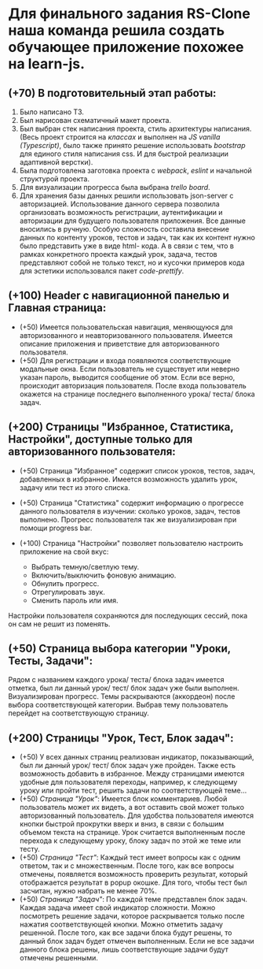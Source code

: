 # Для финального задания RS-Clone наша команда решила создать обучающее приложение похожее на learn-js.

## **(+70) В подготовительный этап работы:**
1. Было написано ТЗ.
2. Был нарисован схематичный макет проекта.
3. Был выбран стек написания проекта, стиль архитектуры написания. (Весь проект
строится на *классах* и выполнен на *JS vanilla (Typescript)*, было также принято решение
использовать *bootstrap* для единого стиля написания css. И для быстрой реализации
адаптивной верстки).
4. Была подготовлена заготовка проекта с *webpack*, *eslint* и начальной структурой
проекта.
5. Для визуализации прогресса была выбрана *trello board*.
6. Для хранения базы данных решили использовать json-server с авторизацией.
Использование данного сервера позволила организовать возможность регистрации,
аутентификации и авторизации для будущего пользователя приложения. Все данные
вносились в ручную. Особую сложность составила внесение данных по контенту
уроков, тестов и задач, так как их контент нужно было представить уже в виде html-
кода. А в связи с тем, что в рамках конкретного проекта каждый урок, задача, тестов
представляют собой не только текст, но и кусочки примеров кода для эстетики
использовался пакет *code-prettify*.

## **(+100) Header с навигационной панелью и Главная страница:**
- (+50) Имеется пользовательская навигация, меняющуюся для авторизованного и
неавторизованного пользователя.
Имеется описание приложения и приветствие для авторизованного пользователя.
- (+50) Для регистрации и входа появляются соответствующие модальные окна. Если
пользователь не существует или неверно указан пароль, выводится сообщение об
этом.
Если все верно, происходит авторизация пользователя. После входа пользователь
окажется на странице последнего выполненного урока/ теста/ блока задач.

## **(+200) Страницы &quot;Избранное, Статистика, Настройки&quot;, доступные только для авторизованного пользователя:**
- (+50) Страница &quot;Избранное&quot; содержит список уроков, тестов, задач, добавленных в
избранное. Имеется возможность удалить урок, задачу или тест из этого списка.
- (+50) Страница &quot;Статистика&quot; содержит информацию о прогрессе данного
пользователя в изучении: сколько уроков, задач, тестов выполнено. Прогресс
пользователя так же визуализирован при помощи progress bar.

- (+100) Страница &quot;Настройки&quot; позволяет пользователю настроить приложение на свой вкус:
  - Выбрать темную/светлую тему.
  - Включить/выключить фоновую анимацию.
  - Обнулить прогресс.
  - Отрегулировать звук.
  - Сменить пароль или имя.

Настройки пользователя сохраняются для последующих сессий, пока он сам не решит
из поменять.

## **(+50) Страница выбора категории &quot;Уроки, Тесты, Задачи&quot;:**
Рядом с названием каждого урока/ теста/ блока задач имеется отметка, был ли
данный урок/ тест/ блок задач уже были выполнен. Визуализирован прогресс. Темы
раскрываются (аккордеон) после выбора соответствующей категории. Выбрав тему
пользователь перейдет на соответствующую страницу.

## **(+200) Страницы &quot;Урок, Тест, Блок задач&quot;:**
- (+50) У всех данных страниц реализован индикатор, показывающий, был ли данный
урок/ тест/ блок задач уже пройден. Также есть возможность добавить в избранное.
Между страницами имеются удобные для пользователя переходы, например, к
следующему уроку или пройти тест, решить задачи по соответствующей теме…
- (+50) *Страница &quot;Урок&quot;*:
Имеется блок комментариев. Любой пользователь может их видеть, а вот оставить
свой может только авторизованный пользователь. Для удобства пользователя
имеются кнопки быстрой прокрутки вверх и вниз, в связи с большим объемом текста
на странице. Урок считается выполненным после перехода к следующему уроку,
блоку задач по этой же теме или тесту.
- (+50) *Страница &quot;Тест&quot;*:
Каждый тест имеет вопросы как с одним ответом, так и с множественным. После того,
как все вопросы отмечены, появляется возможность проверить результат, который
отображается результат в popup окошке. Для того, чтобы тест был засчитан, нужно
набрать не менее 70%.
- (+50) *Страница &quot;Задач&quot;*:
По каждой теме представлен блок задач. Каждая задача имеет свой индикатор
сложности. Можно посмотреть решение задачи, которое раскрывается только после
нажатия соответствующей кнопки. Можно отметить задачу решенной. После того, как
все задачи блока будут решены, то данный блок задач будет отмечен выполненным.
Если не все задачи данного блока решены, лишь соответствующие задачи будут
отмечены решенными.
